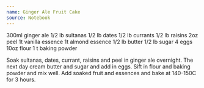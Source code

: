 ```yaml
---
name: Ginger Ale Fruit Cake
source: Notebook
---
```


300ml ginger ale
1/2 lb sultanas
1/2 lb dates
1/2 lb currants
1/2 lb raisins
2oz peel
1t vanilla essence
1t almond essence
1/2 lb butter
1/2 lb sugar
4 eggs 
10oz flour
1 t baking powder

Soak sultanas, dates, currant, raisins and peel in ginger ale overnight.  The next day cream butter and sugar and add in eggs.  Sift in flour and baking powder and mix well.  Add soaked fruit and essences and bake at 140-150C for 3 hours.

